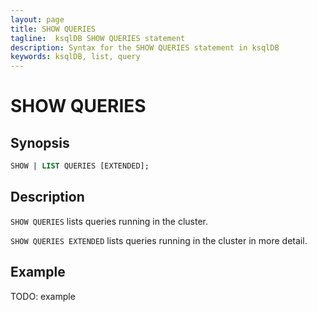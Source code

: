 ```yaml
---
layout: page
title: SHOW QUERIES
tagline:  ksqlDB SHOW QUERIES statement
description: Syntax for the SHOW QUERIES statement in ksqlDB
keywords: ksqlDB, list, query
---
```


SHOW QUERIES
============

Synopsis
--------

```sql
SHOW | LIST QUERIES [EXTENDED];
```

Description
-----------

`SHOW QUERIES` lists queries running in the cluster.

`SHOW QUERIES EXTENDED` lists queries running in the cluster in more detail.

Example
-------

TODO: example

